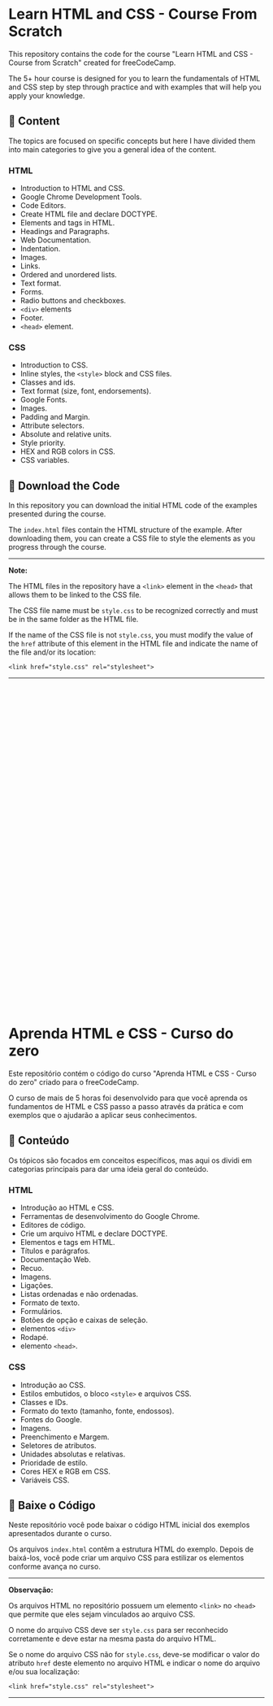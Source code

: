 # Learn HTML and CSS - Course From Scratch

This repository contains the code for the course "Learn HTML and CSS - Course from Scratch" created for freeCodeCamp.

The 5+ hour course is designed for you to learn the fundamentals of HTML and CSS step by step through practice and with examples that will help you apply your knowledge.

## 🔹 Content

The topics are focused on specific concepts but here I have divided them into main categories to give you a general idea of the content.

### **HTML**
- Introduction to HTML and CSS.
- Google Chrome Development Tools.
- Code Editors.
- Create HTML file and declare DOCTYPE.
- Elements and tags in HTML.
- Headings and Paragraphs.
- Web Documentation.
- Indentation.
- Images.
- Links.
- Ordered and unordered lists.
- Text format.
- Forms.
- Radio buttons and checkboxes.
- `<div>` elements
- Footer.
- `<head>` element.

### **CSS**
- Introduction to CSS.
- Inline styles, the `<style>` block and CSS files.
- Classes and ids.
- Text format (size, font, endorsements).
- Google Fonts.
- Images.
- Padding and Margin.
- Attribute selectors.
- Absolute and relative units.
- Style priority.
- HEX and RGB colors in CSS.
- CSS variables.

## 🔸 Download the Code

In this repository you can download the initial HTML code of the examples presented during the course.

The `index.html` files contain the HTML structure of the example. After downloading them, you can create a CSS file to style the elements as you progress through the course.

-------

**Note:**

The HTML files in the repository have a `<link>` element in the `<head>` that allows them to be linked to the CSS file.

The CSS file name must be `style.css` to be recognized correctly and must be in the same folder as the HTML file.

If the name of the CSS file is not `style.css`, you must modify the value of the `href` attribute of this element in the HTML file and indicate the name of the file and/or its location:

`
     <link href="style.css" rel="stylesheet">
`

-------
<br>
<br>
<br>
<br>
<br>
<br>
<br>
<br>
<br>
<br>
<br>
<br>
<br>
<br>
<br>
<br>
<br>
<br>
<br>
<br>
<br>
<br>
<br>
<br>
<br>
<br>
<br>
<br>
<br>
<br>
<br>
<br>
<br>
<br>
<br>
<br>
<br>

# Aprenda HTML e CSS - Curso do zero

Este repositório contém o código do curso "Aprenda HTML e CSS - Curso do zero" criado para o freeCodeCamp.

O curso de mais de 5 horas foi desenvolvido para que você aprenda os fundamentos de HTML e CSS passo a passo através da prática e com exemplos que o ajudarão a aplicar seus conhecimentos.

## 🔹 Conteúdo

Os tópicos são focados em conceitos específicos, mas aqui os dividi em categorias principais para dar uma ideia geral do conteúdo.

### **HTML**
- Introdução ao HTML e CSS.
- Ferramentas de desenvolvimento do Google Chrome.
- Editores de código.
- Crie um arquivo HTML e declare DOCTYPE.
- Elementos e tags em HTML.
- Títulos e parágrafos.
- Documentação Web.
- Recuo.
- Imagens.
- Ligações.
- Listas ordenadas e não ordenadas.
- Formato de texto.
- Formulários.
- Botões de opção e caixas de seleção.
- elementos `<div>`
- Rodapé.
- elemento `<head>`.

### **CSS**
- Introdução ao CSS.
- Estilos embutidos, o bloco `<style>` e arquivos CSS.
- Classes e IDs.
- Formato do texto (tamanho, fonte, endossos).
- Fontes do Google.
- Imagens.
- Preenchimento e Margem.
- Seletores de atributos.
- Unidades absolutas e relativas.
- Prioridade de estilo.
- Cores HEX e RGB em CSS.
- Variáveis ​​CSS.

## 🔸 Baixe o Código

Neste repositório você pode baixar o código HTML inicial dos exemplos apresentados durante o curso.

Os arquivos `index.html` contêm a estrutura HTML do exemplo. Depois de baixá-los, você pode criar um arquivo CSS para estilizar os elementos conforme avança no curso.

-------

**Observação:**

Os arquivos HTML no repositório possuem um elemento `<link>` no `<head>` que permite que eles sejam vinculados ao arquivo CSS.

O nome do arquivo CSS deve ser `style.css` para ser reconhecido corretamente e deve estar na mesma pasta do arquivo HTML.

Se o nome do arquivo CSS não for `style.css`, deve-se modificar o valor do atributo `href` deste elemento no arquivo HTML e indicar o nome do arquivo e/ou sua localização:

`
     <link href="style.css" rel="stylesheet">
`

-------
